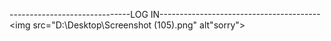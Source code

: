 ------------------------------LOG IN----------------------------------------
<img src="D:\Desktop\Screenshot (105).png" alt"sorry">
